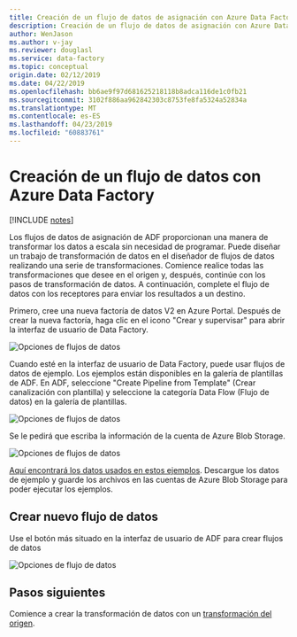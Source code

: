 ```yaml
---
title: Creación de un flujo de datos de asignación con Azure Data Factory Mapping Data Flow
description: Creación de un flujo de datos de asignación con Azure Data Factory Mapping Data Flow
author: WenJason
ms.author: v-jay
ms.reviewer: douglasl
ms.service: data-factory
ms.topic: conceptual
origin.date: 02/12/2019
ms.date: 04/22/2019
ms.openlocfilehash: bb6ae9f97d681625218118b8adca116de1c0fb21
ms.sourcegitcommit: 3102f886aa962842303c8753fe8fa5324a52834a
ms.translationtype: MT
ms.contentlocale: es-ES
ms.lasthandoff: 04/23/2019
ms.locfileid: "60883761"
---
```

# <a name="create-azure-data-factory-data-flow"></a>Creación de un flujo de datos con Azure Data Factory

[!INCLUDE [notes](../../includes/data-factory-data-flow-preview.md)]

Los flujos de datos de asignación de ADF proporcionan una manera de transformar los datos a escala sin necesidad de programar. Puede diseñar un trabajo de transformación de datos en el diseñador de flujos de datos realizando una serie de transformaciones. Comience realice todas las transformaciones que desee en el origen y, después, continúe con los pasos de transformación de datos. A continuación, complete el flujo de datos con los receptores para enviar los resultados a un destino.

Primero, cree una nueva factoría de datos V2 en Azure Portal. Después de crear la nueva factoría, haga clic en el icono "Crear y supervisar" para abrir la interfaz de usuario de Data Factory.

![Opciones de flujos de datos](media/data-flow/v2dataflowportal.png "data flow create")

Cuando esté en la interfaz de usuario de Data Factory, puede usar flujos de datos de ejemplo. Los ejemplos están disponibles en la galería de plantillas de ADF. En ADF, seleccione "Create Pipeline from Template" (Crear canalización con plantilla) y seleccione la categoría Data Flow (Flujo de datos) en la galería de plantillas.

![Opciones de flujos de datos](media/data-flow/template.png "data flow create")

Se le pedirá que escriba la información de la cuenta de Azure Blob Storage.

![Opciones de flujos de datos](media/data-flow/template2.png "data flow create 2")

[Aquí encontrará los datos usados en estos ejemplos](https://github.com/kromerm/adfdataflowdocs/tree/master/sampledata). Descargue los datos de ejemplo y guarde los archivos en las cuentas de Azure Blob Storage para poder ejecutar los ejemplos.

## <a name="create-new-data-flow"></a>Crear nuevo flujo de datos

Use el botón más situado en la interfaz de usuario de ADF para crear flujos de datos

![Opciones de flujo de datos](media/data-flow/newresource.png "New Resource")

## <a name="next-steps"></a>Pasos siguientes

Comience a crear la transformación de datos con un [transformación del origen](data-flow-source.md).
